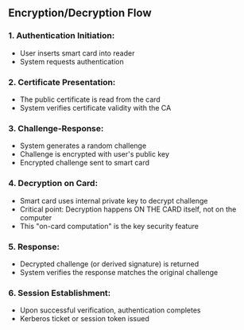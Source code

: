 
## Encryption/Decryption Flow

### 1. Authentication Initiation:
- User inserts smart card into reader
- System requests authentication
### 2. Certificate Presentation:
- The public certificate is read from the card
- System verifies certificate validity with the CA
### 3. Challenge-Response:
- System generates a random challenge
- Challenge is encrypted with user's public key
- Encrypted challenge sent to smart card

### 4. Decryption on Card:
- Smart card uses internal private key to decrypt challenge
- Critical point: Decryption happens ON THE CARD itself, not on the computer
- This "on-card computation" is the key security feature
### 5. Response:
- Decrypted challenge (or derived signature) is returned
- System verifies the response matches the original challenge
### 6. Session Establishment:
- Upon successful verification, authentication completes
- Kerberos ticket or session token issued
